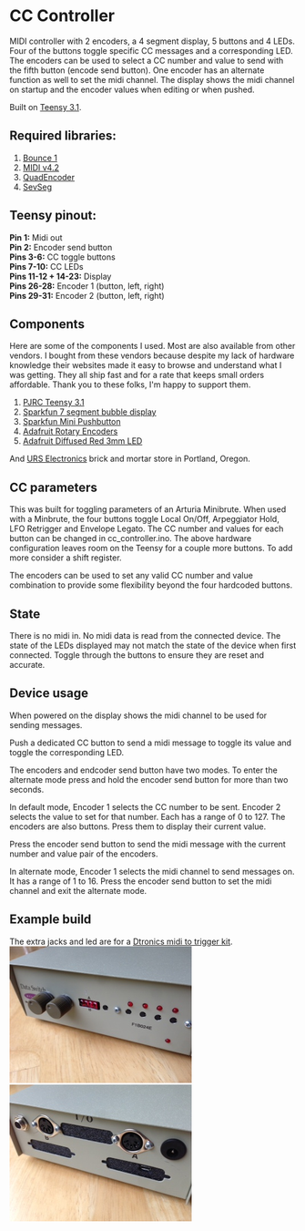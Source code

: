 # CC Controller

MIDI controller with 2 encoders, a 4 segment display, 5 buttons and 4 LEDs.
Four of the buttons toggle specific CC messages and a corresponding LED. The
encoders can be used to select a CC number and value to send with the fifth
button (encode send button). One encoder has an alternate function as well to
set the midi channel. The display shows the midi channel on startup and the
encoder values when editing or when pushed.

Built on [Teensy 3.1](https://www.pjrc.com/teensy/).

## Required libraries:
1. [Bounce 1](https://github.com/thomasfredericks/Bounce-Arduino-Wiring)
2. [MIDI v4.2](https://github.com/FortySevenEffects/arduino_midi_library)
3. [QuadEncoder](https://github.com/medecau/QuadEncoder)
4. [SevSeg](https://github.com/sparkfun/SevSeg)

## Teensy pinout:
**Pin 1:** Midi out  
**Pin 2:** Encoder send button  
**Pins 3-6:** CC toggle buttons  
**Pins 7-10:** CC LEDs  
**Pins 11-12 + 14-23:** Display  
**Pins 26-28:** Encoder 1 (button, left, right)  
**Pins 29-31:** Encoder 2 (button, left, right)  

## Components
Here are some of the components I used. Most are also available from other
vendors. I bought from these vendors because despite my lack of hardware
knowledge their websites made it easy to browse and understand what I was
getting. They all ship fast and for a rate that keeps small orders affordable.
Thank you to these folks, I'm happy to support them.

1. [PJRC Teensy 3.1](https://www.pjrc.com/teensy/)
2. [Sparkfun 7 segment bubble display](https://www.sparkfun.com/products/12710)
3. [Sparkfun Mini Pushbutton](https://www.sparkfun.com/products/97)
4. [Adafruit Rotary Encoders](http://www.adafruit.com/products/377)
5. [Adafruit Diffused Red 3mm LED](http://www.adafruit.com/product/777)

And [URS Electronics](http://www.ursele.com/) brick and mortar store in
Portland, Oregon.

## CC parameters
This was built for toggling parameters of an Arturia Minibrute. When used with a
Minbrute, the four buttons toggle Local On/Off, Arpeggiator Hold, LFO Retrigger
and Envelope Legato. The CC number and values for each button can be changed in
cc_controller.ino. The above hardware configuration leaves room on the Teensy
for a couple more buttons. To add more consider a shift register.

The encoders can be used to set any valid CC number and value combination to
provide some flexibility beyond the four hardcoded buttons.

## State
There is no midi in. No midi data is read from the connected device. The
state of the LEDs displayed may not match the state of the device when first
connected. Toggle through the buttons to ensure they are reset and accurate.

## Device usage
When powered on the display shows the midi channel to be used for sending
messages.

Push a dedicated CC button to send a midi message to toggle its value and
toggle the corresponding LED.

The encoders and endcoder send button have two modes. To enter the alternate
mode press and hold the encoder send button for more than two seconds.

In default mode, Encoder 1 selects the CC number to be sent. Encoder 2 selects
the value to set for that number. Each has a range of 0 to 127. The encoders are
also buttons. Press them to display their current value.

Press the encoder send button to send the midi message with the current
number and value pair of the encoders.

In alternate mode, Encoder 1 selects the midi channel to send messages on. It
has a range of 1 to 16. Press the encoder send button to set the midi channel
and exit the alternate mode.

## Example build
The extra jacks and led are for a
[Dtronics midi to trigger kit](http://www.synthcity.nl/midi/midi-to-trigger-interface.html).  
![Front](controller/front.jpg?raw=true)
![back](controller/back.jpg?raw=true)
